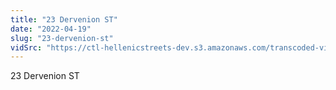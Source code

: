 ```yaml
---
title: "23 Dervenion ST"
date: "2022-04-19"
slug: "23-dervenion-st"
vidSrc: "https://ctl-hellenicstreets-dev.s3.amazonaws.com/transcoded-videos/23%20Dervenion%20ST.mp4"
---
```


23 Dervenion ST
